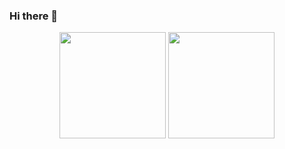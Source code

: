 ### Hi there 👋

<!--
**gaowentian0101/gaowentian0101** is a ✨ _special_ ✨ repository because its `README.md` (this file) appears on your GitHub profile.

Here are some ideas to get you started:

- 🔭 I’m currently working on ...
- 🌱 I’m currently learning ...
- 👯 I’m looking to collaborate on ...
- 🤔 I’m looking for help with ...
- 💬 Ask me about ...
- 📫 How to reach me: ...
- 😄 Pronouns: ...
- ⚡ Fun fact: ...
-->
<div align="center">
<span>  </span>
<img height="170px" src="https://github-readme-stats.vercel.app/api?username=gaowentian0101
" /><span>  </span><img height="170px" src="https://github-readme-stats.vercel.app/api/top-langs/?username=gaowentian0101
&layout=compact&langs_count=8" />
<span>  </span>
</div>
